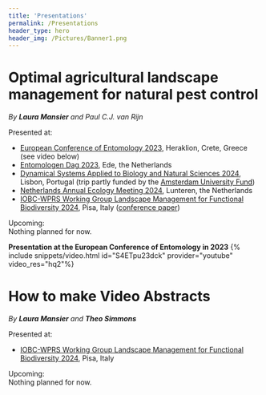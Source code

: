 ```yaml
---
title: 'Presentations'
permalink: /Presentations
header_type: hero
header_img: /Pictures/Banner1.png
---
```


# Optimal agricultural landscape management for natural pest control
_By **Laura Mansier** and Paul C.J. van Rijn_

Presented at:<br>
- [European Conference of Entomology 2023](https://ece2023.com/), Heraklion, Crete, Greece (see video below) <br>
- [Entomologen Dag 2023](https://nev.nl/activiteiten/nederlandse-entomologendag-2023/), Ede, the Netherlands <br>
- [Dynamical Systems Applied to Biology and Natural Sciences 2024](https://sites.google.com/view/dsabns2024/home), Lisbon, Portugal (trip partly funded by the [Amsterdam University Fund](https://www.auf.nl/en/apply-for-a-grant/phd-student/travel-grant-for-phd-students.html)) <br>
- [Netherlands Annual Ecology Meeting 2024](https://www.nern.nl/NAEM2024), Lunteren, the Netherlands <br>
- [IOBC-WPRS Working Group Landscape Management for Functional Biodiversity 2024](https://iobc-wprs.org/meeting/10th-meeting-iobc-wprs-wg-landscape-management-for-functional-biodiversity/), Pisa, Italy ([conference paper](https://iobc-wprs.org/product/iobc-wprs-bulletin-vol-170-2024/)) <br>

Upcoming:<br>
Nothing planned for now.

**Presentation at the European Conference of Entomology in 2023**
{% include snippets/video.html id="S4ETpu23dck" provider="youtube" video_res="hq2"%}

# How to make Video Abstracts
_By **Laura Mansier** and **Theo Simmons**_

Presented at:<br>
- [IOBC-WPRS Working Group Landscape Management for Functional Biodiversity 2024](https://iobc-wprs.org/meeting/10th-meeting-iobc-wprs-wg-landscape-management-for-functional-biodiversity/), Pisa, Italy <br>

Upcoming:<br>
Nothing planned for now.
